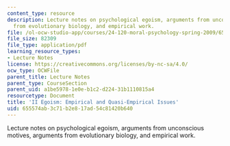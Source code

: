 ```yaml
---
content_type: resource
description: Lecture notes on psychological egoism, arguments from unconscious motives,  arguments
  from evolutionary biology, and empirical work.
file: /ol-ocw-studio-app/courses/24-120-moral-psychology-spring-2009/655574ab3c71b2e817ad54c81420b640_MIT24_120s09_lec02.pdf
file_size: 82309
file_type: application/pdf
learning_resource_types:
- Lecture Notes
license: https://creativecommons.org/licenses/by-nc-sa/4.0/
ocw_type: OCWFile
parent_title: Lecture Notes
parent_type: CourseSection
parent_uid: a1be5978-1e0e-b1c2-d224-31b1110815a4
resourcetype: Document
title: 'II Egoism: Empirical and Quasi-Empirical Issues'
uid: 655574ab-3c71-b2e8-17ad-54c81420b640
---
```

Lecture notes on psychological egoism, arguments from unconscious motives,  arguments from evolutionary biology, and empirical work.